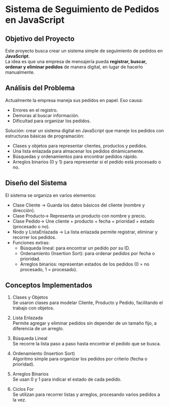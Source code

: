 # Sistema de Seguimiento de Pedidos en JavaScript

## Objetivo del Proyecto
Este proyecto busca crear un sistema simple de seguimiento de pedidos en **JavaScript**.  
La idea es que una empresa de mensajería pueda **registrar, buscar, ordenar y eliminar pedidos** de manera digital, en lugar de hacerlo manualmente.

## Análisis del Problema
Actualmente la empresa maneja sus pedidos en papel. Eso causa:
- Errores en el registro.
- Demoras al buscar información.
- Dificultad para organizar los pedidos.

Solución: crear un sistema digital en JavaScript que maneje los pedidos con estructuras básicas de programación:
- Clases y objetos para representar clientes, productos y pedidos.
- Una lista enlazada para almacenar los pedidos dinámicamente.
- Búsquedas y ordenamientos para encontrar pedidos rápido.
- Arreglos binarios (0 y 1) para representar si el pedido está procesado o no.

## Diseño del Sistema
El sistema se organiza en varios elementos:
- Clase Cliente → Guarda los datos básicos del cliente (nombre y dirección).
- Clase Producto→ Representa un producto con nombre y precio.
- Clase Pedido→ Une cliente + producto + fecha + prioridad + estado (procesado o no).
- Nodo y ListaEnlazada → La lista enlazada permite registrar, eliminar y recorrer los pedidos.
- Funciones extras:
  - Búsqueda lineal: para encontrar un pedido por su ID.
  - Ordenamiento (Insertion Sort): para ordenar pedidos por fecha o prioridad.
  - Arreglos binarios: representan estados de los pedidos (0 = no procesado, 1 = procesado).

## Conceptos Implementados
1. Clases y Objetos  
   Se usaron clases para modelar Cliente, Producto y Pedido, facilitando el trabajo con objetos.  

2. Lista Enlazada  
   Permite agregar y eliminar pedidos sin depender de un tamaño fijo, a diferencia de un arreglo.  

3. Búsqueda Lineal  
   Se recorre la lista paso a paso hasta encontrar el pedido que se busca.  

4. Ordenamiento (Insertion Sort)  
   Algoritmo simple para organizar los pedidos por criterio (fecha o prioridad).  

5. Arreglos Binarios  
   Se usan 0 y 1 para indicar el estado de cada pedido.  

6. Ciclos For  
   Se utilizan para recorrer listas y arreglos, procesando varios pedidos a la vez.
